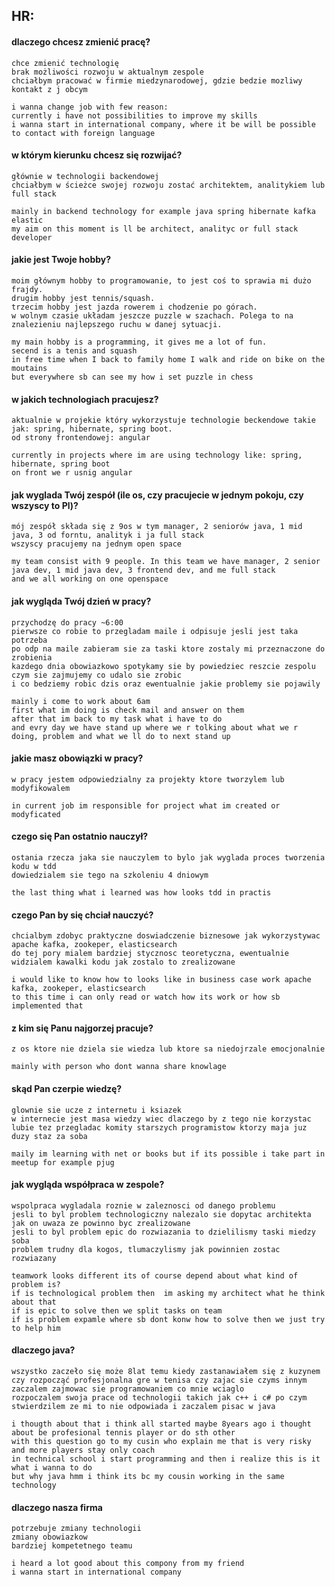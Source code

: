 
## HR:
#### dlaczego chcesz zmienić pracę?
    chce zmienić technologię
    brak możliwości rozwoju w aktualnym zespole
    chciałbym pracować w firmie miedzynarodowej, gdzie bedzie mozliwy kontakt z j obcym
    
    i wanna change job with few reason: 
    currently i have not possibilities to improve my skills
    i wanna start in international company, where it be will be possible to contact with foreign language
    

#### w którym kierunku chcesz się rozwijać?
    głównie w technologii backendowej 
    chciałbym w ścieżce swojej rozwoju zostać architektem, analitykiem lub full stack
    
    mainly in backend technology for example java spring hibernate kafka elastic 
    my aim on this moment is ll be architect, analityc or full stack developer
    
#### jakie jest Twoje hobby?
    moim głównym hobby to programowanie, to jest coś to sprawia mi dużo frajdy.
    drugim hobby jest tennis/squash.
    trzecim hobby jest jazda rowerem i chodzenie po górach.
    w wolnym czasie układam jeszcze puzzle w szachach. Polega to na znalezieniu najlepszego ruchu w danej sytuacji.
    
    my main hobby is a programming, it gives me a lot of fun.
    secend is a tenis and squash
    in free time when I back to family home I walk and ride on bike on the moutains
    but everywhere sb can see my how i set puzzle in chess  
     
#### w jakich technologiach pracujesz?
    aktualnie w projekie który wykorzystuje technologie beckendowe takie jak: spring, hibernate, spring boot.
    od strony frontendowej: angular 
    
    currently in projects where im are using technology like: spring, hibernate, spring boot
    on front we r usnig angular
    
#### jak wyglada Twój zespół (ile os, czy pracujecie w jednym pokoju, czy wszyscy to Pl)?
    mój zespół składa się z 9os w tym manager, 2 seniorów java, 1 mid java, 3 od forntu, analityk i ja full stack
    wszyscy pracujemy na jednym open space
    
    my team consist with 9 people. In this team we have manager, 2 senior java dev, 1 mid java dev, 3 frontend dev, and me full stack
    and we all working on one openspace
    
#### jak wygląda Twój dzień w pracy?
    przychodzę do pracy ~6:00 
    pierwsze co robie to przegladam maile i odpisuje jesli jest taka potrzeba
    po odp na maile zabieram sie za taski ktore zostaly mi przeznaczone do zrobienia
    kazdego dnia obowiazkowo spotykamy sie by powiedziec reszcie zespolu czym sie zajmujemy co udalo sie zrobic 
    i co bedziemy robic dzis oraz ewentualnie jakie problemy sie pojawily
    
    mainly i come to work about 6am
    first what im doing is check mail and answer on them 
    after that im back to my task what i have to do
    and evry day we have stand up where we r tolking about what we r doing, problem and what we ll do to next stand up
    
#### jakie masz obowiązki w pracy?
    w pracy jestem odpowiedzialny za projekty ktore tworzylem lub modyfikowalem
    
    in current job im responsible for project what im created or modyficated
    
#### czego się Pan ostatnio nauczył?
    ostania rzecza jaka sie nauczylem to bylo jak wyglada proces tworzenia kodu w tdd
    dowiedzialem sie tego na szkoleniu 4 dniowym
    
    the last thing what i learned was how looks tdd in practis 
    
#### czego Pan by się chciał nauczyć?
    chcialbym zdobyc praktyczne doswiadczenie biznesowe jak wykorzystywac apache kafka, zookeper, elasticsearch
    do tej pory mialem bardziej stycznosc teoretyczna, ewentualnie widzialem kawalki kodu jak zostalo to zrealizowane
    
    i would like to know how to looks like in business case work apache kafka, zookeper, elasticsearch
    to this time i can only read or watch how its work or how sb implemented that 
    
#### z kim się Panu najgorzej pracuje?
    z os ktore nie dziela sie wiedza lub ktore sa niedojrzale emocjonalnie
    
    mainly with person who dont wanna share knowlage 
    
#### skąd Pan czerpie wiedzę?
    glownie sie ucze z internetu i ksiazek
    w internecie jest masa wiedzy wiec dlaczego by z tego nie korzystac
    lubie tez przegladac komity starszych programistow ktorzy maja juz duzy staz za soba
    
    maily im learning with net or books but if its possible i take part in meetup for example pjug
    
#### jak wygląda współpraca w zespole?
    wspolpraca wygladala roznie w zaleznosci od danego problemu
    jesli to byl problem technologiczny nalezalo sie dopytac architekta jak on uwaza ze powinno byc zrealizowane
    jesli to byl problem epic do rozwiazania to dzielilismy taski miedzy soba
    problem trudny dla kogos, tlumaczylismy jak powinnien zostac rozwiazany
    
    teamwork looks different its of course depend about what kind of problem is?
    if is technological problem then  im asking my architect what he think about that 
    if is epic to solve then we split tasks on team
    if is problem expamle where sb dont konw how to solve then we just try to help him

#### dlaczego java?
    wszystko zaczeło się może 8lat temu kiedy zastanawiałem się z kuzynem czy rozpocząć profesjonalna gre w tenisa czy zajac sie czyms innym 
    zaczalem zajmowac sie programowaniem co mnie wciaglo 
    rozpoczalem swoja prace od technologii takich jak c++ i c# po czym stwierdzilem ze mi to nie odpowiada i zaczalem pisac w java
    
    i thougth about that i think all started maybe 8years ago i thought about be profesional tennis player or do sth other 
    with this question go to my cusin who explain me that is very risky and more players stay only coach
    in technical school i start programming and then i realize this is it what i wanna to do
    but why java hmm i think its bc my cousin working in the same technology
    
#### dlaczego nasza firma
    potrzebuje zmiany technologii
    zmiany obowiazkow 
    bardziej kompetetnego teamu
    
    i heard a lot good about this compony from my friend 
    i wanna start in international company
    